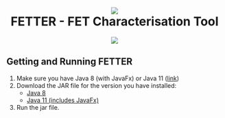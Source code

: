 <h1 align="center"><img src="https://i.imgur.com/T76Fz4y.png"/><br/>FETTER - FET Characterisation Tool</h1>

<p align="center">
  <img src="https://i.imgur.com/JV72vwq.png"/>
</p>

## Getting and Running FETTER

1. Make sure you have Java 8 (with JavaFx) or Java 11 ([link](https://github.com/ojdkbuild/ojdkbuild/blob/master/README.md))
2. Download the JAR file for the version you have installed:
    - [Java 8](https://github.com/OE-FET/FETTER/raw/master/FETTER-8.jar)
    - [Java 11 (includes JavaFx)](https://github.com/OE-FET/FETTER/raw/master/FETTER-11.jar)
3. Run the jar file.
